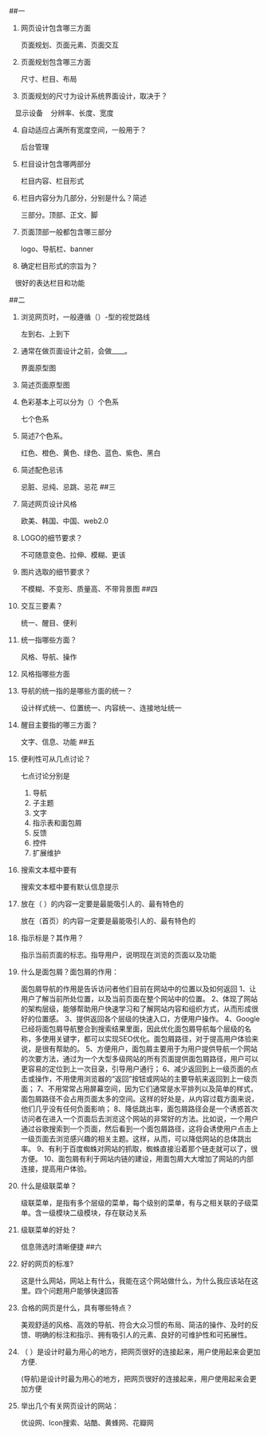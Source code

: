##一

1. 网页设计包含哪三方面
 
    页面规划、页面元素、页面交互

2. 页面规划包含哪三方面
 
    尺寸、栏目、布局

3. 页面规划的尺寸为设计系统界面设计，取决于？
    
    显示设备
    分辨率、长度、宽度

4. 自动适应占满所有宽度空间，一般用于？
 
    后台管理

5. 栏目设计包含哪两部分
 
    栏目内容、栏目形式

6. 栏目内容分为几部分，分别是什么？简述
 
    三部分。顶部、正文、脚

7. 页面顶部一般都包含哪三部分
 
    logo、导航栏、banner

8. 确定栏目形式的宗旨为？
 
    很好的表达栏目和功能

##二

1. 浏览网页时，一般遵循（）-型的视觉路线
 
    左到右、上到下

2. 通常在做页面设计之前，会做____。
 
    界面原型图

3. 简述页面原型图
 


4. 色彩基本上可以分为（）个色系
 
    七个色系

5. 简述7个色系。
 
    红色、橙色、黄色、绿色、蓝色、紫色、黑白

6. 简述配色忌讳
    
    忌脏、忌纯、忌跳、忌花
##三

1. 简述网页设计风格
 
    欧美、韩国、中国、web2.0

2. LOGO的细节要求？
 
    不可随意变色、拉伸、模糊、更该

3. 图片选取的细节要求？
 
    不模糊、不变形、质量高、不带背景图
##四

1. 交互三要素？
 
     统一、醒目、便利

2. 统一指哪些方面？
 
    风格、导航、操作

3. 风格指哪些方面
 
    

4. 导航的统一指的是哪些方面的统一？
 
    设计样式统一、位置统一、内容统一、连接地址统一

5. 醒目主要指的哪三方面？
 
    文字、信息、功能
##五

1. 便利性可从几点讨论？
 
    七点讨论分别是
    1. 导航
    2. 子主题
    3. 文字
    4. 指示表和面包屑
    5. 反馈
    6. 控件
    7. 扩展维护

2. 搜索文本框中要有
 
    搜索文本框中要有默认信息提示


3. 放在（ ）的内容一定要是最能吸引人的、最有特色的
 
    放在（首页）的内容一定要是最能吸引人的、最有特色的

4. 指示标是？其作用？
 
    指示当前页面的标志。指导用户，说明现在浏览的页面以及功能

5. 什么是面包屑？面包屑的作用：
 
    面包屑导航的作用是告诉访问者他们目前在网站中的位置以及如何返回
    1、让用户了解当前所处位置，以及当前页面在整个网站中的位置。 2、体现了网站的架构层级，能够帮助用户快速学习和了解网站内容和组织方式，从而形成很好的位置感。 3、提供返回各个层级的快速入口，方便用户操作。 4、Google已经将面包屑导航整合到搜索结果里面，因此优化面包屑导航每个层级的名称，多使用关键字，都可以实现SEO优化。面包屑路径，对于提高用户体验来说，是很有帮助的。 5、方便用户，面包屑主要用于为用户提供导航一个网站的次要方法，通过为一个大型多级网站的所有页面提供面包屑路径，用户可以更容易的定位到上一次目录，引导用户通行； 6、减少返回到上一级页面的点击或操作，不用使用浏览器的“返回”按钮或网站的主要导航来返回到上一级页面； 7、不用常常占用屏幕空间，因为它们通常是水平排列以及简单的样式，面包屑路径不会占用页面太多的空间。这样的好处是，从内容过载方面来说，他们几乎没有任何负面影响； 8、降低跳出率，面包屑路径会是一个诱惑首次访问者在进入一个页面后去浏览这个网站的非常好的方法。比如说，一个用户通过谷歌搜索到一个页面，然后看到一个面包屑路径，这将会诱使用户点击上一级页面去浏览感兴趣的相关主题。这样，从而，可以降低网站的总体跳出率。 9、有利于百度蜘蛛对网站的抓取，蜘蛛直接沿着那个链走就可以了，很方便。 10、面包屑有利于网站内链的建设，用面包屑大大增加了网站的内部连接，提高用户体验。


6. 什么是级联菜单？
 
    级联菜单，是指有多个层级的菜单，每个级别的菜单，有与之相关联的子级菜单。含一级模块二级模块，存在联动关系


7. 级联菜单的好处？
 
    信息筛选时清晰便捷
##六

1. 好的网页的标准?
 
    这是什么网站，网站上有什么，我能在这个网站做什么，为什么我应该站在这里。四个问题用户能够快速回答


2. 合格的网页是什么，具有哪些特点？
 
    美观舒适的风格、高效的导航、符合大众习惯的布局、简洁的操作、及时的反馈、明确的标注和指示、拥有吸引人的元素、良好的可维护性和可拓展性。

3. （ ）是设计时最为用心的地方，把网页很好的连接起来，用户使用起来会更加方便.

    (导航)是设计时最为用心的地方，把网页很好的连接起来，用户使用起来会更加方便
    
4. 举出几个有关网页设计的网站：
 
    优设网、lcon搜索、站酷、黄蜂网、花瓣网

